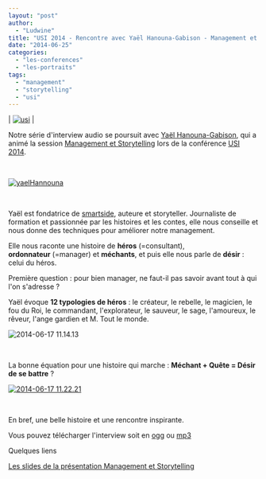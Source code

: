 ```yaml
---
layout: "post"
author: 
  - "Ludwine"
title: "USI 2014 - Rencontre avec Yaël Hanouna-Gabison - Management et Storytelling"
date: "2014-06-25"
categories: 
  - "les-conferences"
  - "les-portraits"
tags: 
  - "management"
  - "storytelling"
  - "usi"
---
```


| [![usi](/assets/2014/06/2014-06-25-usi-2014-rencontre-avec-yael-hanouna-gabison-management-et-storytelling/usi-300x211.png)](http://www.duchess-france.org/wp-content/uploads/2014/06/usi.png) |

Notre série d'interview audio se poursuit avec [Yaël Hanouna-Gabison](https://twitter.com/YGabison "Yaël Gabison"), qui a animé la session [Management et Storytelling](http://www.usievents.com/fr/speakers#it-manager "Management et Storytelling") lors de la conférence [USI 2014](http://www.usievents.com/fr "USI").

 

[![yaelHannouna](/assets/2014/06/2014-06-25-usi-2014-rencontre-avec-yael-hanouna-gabison-management-et-storytelling/yaelHannouna-300x238.png)](http://www.duchess-france.org/wp-content/uploads/2014/06/yaelHannouna.png)

 

Yaël est fondatrice de [smartside](http://www.smartside.fr/ "smartside"), auteure et storyteller. Journaliste de formation et passionnée par les histoires et les contes, elle nous conseille et nous donne des techniques pour améliorer notre management.

Elle nous raconte une histoire de **héros** (=consultant), **ordonnateur** (=manager) et **méchants**, et puis elle nous parle de **désir** : celui du héros.

Première question : pour bien manager, ne faut-il pas savoir avant tout à qui l'on s'adresse ?

Yaël évoque **12 typologies de héros** : le créateur, le rebelle, le magicien, le fou du Roi, le commandant, l'explorateur, le sauveur, le sage, l'amoureux, le rêveur, l'ange gardien et M. Tout le monde.

![2014-06-17 11.14.13](/assets/2014/06/2014-06-25-usi-2014-rencontre-avec-yael-hanouna-gabison-management-et-storytelling/2014-06-17-11.14.13-1024x768.jpg)

 

La bonne équation pour une histoire qui marche : **Méchant + Quête = Désir de se battre** ?

[![2014-06-17 11.22.21](/assets/2014/06/2014-06-25-usi-2014-rencontre-avec-yael-hanouna-gabison-management-et-storytelling/2014-06-17-11.22.21-300x225.jpg)](http://www.duchess-france.org/wp-content/uploads/2014/06/2014-06-17-11.22.21.jpg)

 

En bref, une belle histoire et une rencontre inspirante.

Vous pouvez télécharger l'interview soit en [ogg](http://sd-g1.archive-host.com/membres/up/fcbded4ffab958d955cd76f9f0a8f6deaf605fff/Duchess_France/USI2014/interviewYaelGabison.ogg) ou [mp3](http://sd-g1.archive-host.com/membres/up/fcbded4ffab958d955cd76f9f0a8f6deaf605fff/Duchess_France/USI2014/interviewYaelGabison.mp3)

Quelques liens

[Les slides de la présentation Management et Storytelling](http://www.duchess-france.org/wp-content/uploads/2014/06/slides-conférence.pptx)
